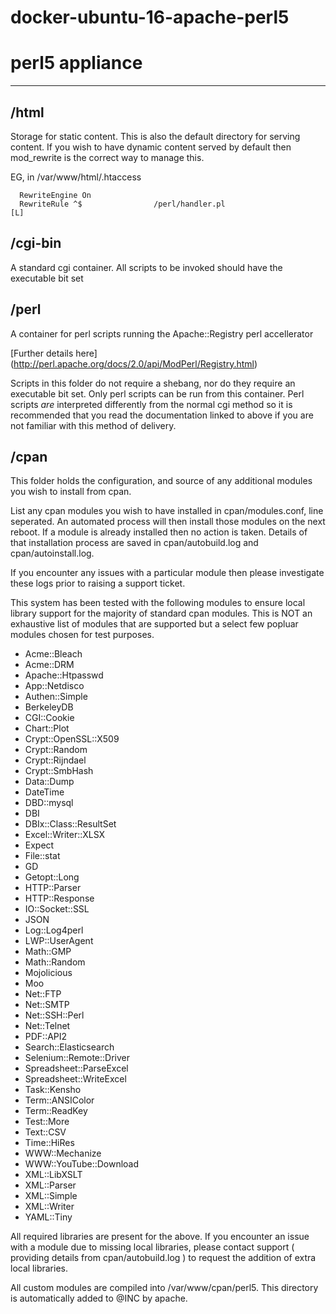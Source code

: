 # docker-ubuntu-16-apache-perl5 

# perl5 appliance
---
## /html
  Storage for static content. This is also the default directory for serving content. 
  If you wish to have dynamic content served by default then mod_rewrite is the correct way 
  to manage this. 

  EG, in /var/www/html/.htaccess
```
  RewriteEngine On
  RewriteRule ^$                /perl/handler.pl                      [L]
```

## /cgi-bin
  A standard cgi container. All scripts to be invoked should have the executable bit set

## /perl
  A container for perl scripts running the Apache::Registry perl accellerator
  
  [Further details here] (http://perl.apache.org/docs/2.0/api/ModPerl/Registry.html)

  Scripts in this folder do not require a shebang, nor do they require an executable bit set.
  Only perl scripts can be run from this container.
  Perl scripts *are* interpreted differently from the normal cgi method so it is recommended that you read
  the documentation linked to above if you are not familiar with this method of delivery. 
  
## /cpan
  This folder holds the configuration, and source of any additional modules you wish to install from cpan.
    
  List any cpan modules you wish to have installed in cpan/modules.conf, line seperated.
  An automated process will then install those modules on the next reboot. If a module is already installed then no action is taken.
  Details of that installation process are saved in cpan/autobuild.log and cpan/autoinstall.log.
  
  If you encounter any issues with a particular module then please investigate these logs prior to raising a support ticket.
  
  This system has been tested with the following modules to ensure local library support for the majority of standard cpan modules.
  This is NOT an exhaustive list of modules that are supported but a select few popluar modules chosen for test purposes.
  
  * Acme::Bleach
  * Acme::DRM
  * Apache::Htpasswd
  * App::Netdisco
  * Authen::Simple
  * BerkeleyDB
  * CGI::Cookie
  * Chart::Plot
  * Crypt::OpenSSL::X509
  * Crypt::Random
  * Crypt::Rijndael
  * Crypt::SmbHash
  * Data::Dump
  * DateTime
  * DBD::mysql
  * DBI
  * DBIx::Class::ResultSet
  * Excel::Writer::XLSX
  * Expect
  * File::stat
  * GD
  * Getopt::Long
  * HTTP::Parser
  * HTTP::Response
  * IO::Socket::SSL
  * JSON
  * Log::Log4perl
  * LWP::UserAgent
  * Math::GMP
  * Math::Random
  * Mojolicious
  * Moo
  * Net::FTP
  * Net::SMTP
  * Net::SSH::Perl
  * Net::Telnet
  * PDF::API2
  * Search::Elasticsearch
  * Selenium::Remote::Driver
  * Spreadsheet::ParseExcel
  * Spreadsheet::WriteExcel
  * Task::Kensho
  * Term::ANSIColor
  * Term::ReadKey
  * Test::More
  * Text::CSV
  * Time::HiRes
  * WWW::Mechanize
  * WWW::YouTube::Download
  * XML::LibXSLT
  * XML::Parser
  * XML::Simple
  * XML::Writer
  * YAML::Tiny
  
  All required libraries are present for the above. 
  If you encounter an issue with a module due to missing local libraries, please contact support ( providing details from cpan/autobuild.log ) to request the addition of extra local libraries.
  
  All custom modules are compiled into /var/www/cpan/perl5. This directory is automatically added to @INC by apache.
  

